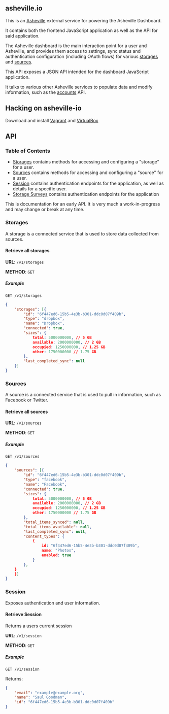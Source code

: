## asheville.io

This is an [Asheville](https://github.com/asheville) external service
for powering the Asheville Dashboard.

It contains both the frontend JavaScript application as well as the
API for said application.

The Asheville dashboard is the main interaction point for a user and Asheville,
and provides them access to settings, sync status and authentication configuration
(including OAuth flows) for various [storages](https://github.com/asheville/spec/blob/master/storage.md)
and [sources](https://github.com/asheville/spec/blob/master/sources.md).

This API exposes a JSON API intended for the dashboard JavaScript application.

It talks to various other Asheville services to populate data and modify
information, such as the [accounts](https://github.com/asheville/accounts)
API.

## Hacking on asheville-io

Download and install [Vagrant](http://vagrantup.com)
and [VirtualBox](https://www.virtualbox.org/)

## API

### Table of Contents

- [Storages](#storages) contains methods for accessing and configuring
a "storage" for a user.
- [Sources](#storages) contains methods for accessing and configuring
a "source" for a user.
- [Session](#session) contains authentication endpoints for the application,
as well as details for a specific user.
- [Storage Surveys](#storage-surveys) contains authentication endpoints for the application

This is documentation for an early API. It is very much a work-in-progress
and may change or break at any time.

### Storages

A storage is a connected service that is used to store
data collected from sources.

#### Retrieve all storages

**URL**: `/v1/storages`

**METHOD**: `GET`

##### Example

`GET /v1/storages`

```json
{
    "storages": [{
        "id": "6f447ed6-15b5-4e3b-b301-ddc0d07f409b",
        "type": "dropbox",
        "name": "Dropbox",
        "connected": true,
        "sizes": {
            total: 5000000000, // 5 GB
            available: 2000000000, // 2 GB
            occupied: 1250000000, // 1.25 GB
            other: 1750000000 // 1.75 GB
        },
        "last_completed_sync": null
    }]
}
```

### Sources

A source is a connected service that is used to pull in information,
such as Facebook or Twitter.

#### Retrieve all sources

**URL**: `/v1/sources`

**METHOD**: `GET`

##### Example

`GET /v1/sources`

```json
{
    "sources": [{
        "id": "6f447ed6-15b5-4e3b-b301-ddc0d07f409b",
        "type": "facebook",
        "name": "Facebook",
        "connected": true,
        "sizes": {
            total: 5000000000, // 5 GB
            available: 2000000000, // 2 GB
            occupied: 1250000000, // 1.25 GB
            other: 1750000000 // 1.75 GB
        },
        "total_items_synced": null,
        "total_items_available": null,
        "last_completed_sync": null,
        "content_types": {
            {
                id: "6f447ed6-15b5-4e3b-b301-ddc0d07f409b",
                name: "Photos",
                enabled: true
            }
        },
    }
    }]
}
```

### Session

Exposes authentication and user information.

#### Retrieve Session

Returns a users current session

**URL**: `/v1/session`

**METHOD**: `GET`

##### Example

`GET /v1/session`

Returns:

```json
{
    "email": "example@example.org",
    "name": "Saul Goodman",
    "id": "6f447ed6-15b5-4e3b-b301-ddc0d07f409b"
}
```
